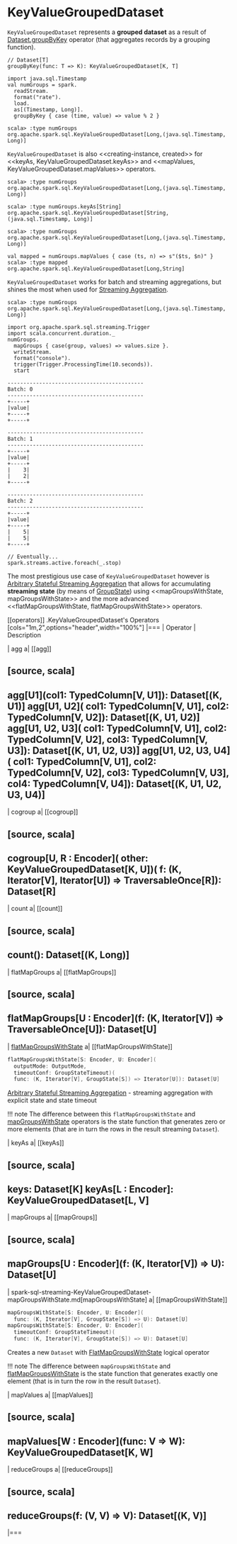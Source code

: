 # KeyValueGroupedDataset

`KeyValueGroupedDataset` represents a **grouped dataset** as a result of [Dataset.groupByKey](operators/groupByKey.md) operator (that aggregates records by a grouping function).

```text
// Dataset[T]
groupByKey(func: T => K): KeyValueGroupedDataset[K, T]
```

```text
import java.sql.Timestamp
val numGroups = spark.
  readStream.
  format("rate").
  load.
  as[(Timestamp, Long)].
  groupByKey { case (time, value) => value % 2 }

scala> :type numGroups
org.apache.spark.sql.KeyValueGroupedDataset[Long,(java.sql.Timestamp, Long)]
```

`KeyValueGroupedDataset` is also <<creating-instance, created>> for <<keyAs, KeyValueGroupedDataset.keyAs>> and <<mapValues, KeyValueGroupedDataset.mapValues>> operators.

```text
scala> :type numGroups
org.apache.spark.sql.KeyValueGroupedDataset[Long,(java.sql.Timestamp, Long)]

scala> :type numGroups.keyAs[String]
org.apache.spark.sql.KeyValueGroupedDataset[String,(java.sql.Timestamp, Long)]
```

```text
scala> :type numGroups
org.apache.spark.sql.KeyValueGroupedDataset[Long,(java.sql.Timestamp, Long)]

val mapped = numGroups.mapValues { case (ts, n) => s"($ts, $n)" }
scala> :type mapped
org.apache.spark.sql.KeyValueGroupedDataset[Long,String]
```

`KeyValueGroupedDataset` works for batch and streaming aggregations, but shines the most when used for [Streaming Aggregation](streaming-aggregation/index.md).

```text
scala> :type numGroups
org.apache.spark.sql.KeyValueGroupedDataset[Long,(java.sql.Timestamp, Long)]

import org.apache.spark.sql.streaming.Trigger
import scala.concurrent.duration._
numGroups.
  mapGroups { case(group, values) => values.size }.
  writeStream.
  format("console").
  trigger(Trigger.ProcessingTime(10.seconds)).
  start

-------------------------------------------
Batch: 0
-------------------------------------------
+-----+
|value|
+-----+
+-----+

-------------------------------------------
Batch: 1
-------------------------------------------
+-----+
|value|
+-----+
|    3|
|    2|
+-----+

-------------------------------------------
Batch: 2
-------------------------------------------
+-----+
|value|
+-----+
|    5|
|    5|
+-----+

// Eventually...
spark.streams.active.foreach(_.stop)
```

The most prestigious use case of `KeyValueGroupedDataset` however is [Arbitrary Stateful Streaming Aggregation](arbitrary-stateful-streaming-aggregation/index.md) that allows for accumulating **streaming state** (by means of [GroupState](GroupState.md)) using <<mapGroupsWithState, mapGroupsWithState>> and the more advanced <<flatMapGroupsWithState, flatMapGroupsWithState>> operators.

[[operators]]
.KeyValueGroupedDataset's Operators
[cols="1m,2",options="header",width="100%"]
|===
| Operator
| Description

| agg
a| [[agg]]

[source, scala]
----
agg[U1](col1: TypedColumn[V, U1]): Dataset[(K, U1)]
agg[U1, U2](
  col1: TypedColumn[V, U1],
  col2: TypedColumn[V, U2]): Dataset[(K, U1, U2)]
agg[U1, U2, U3](
  col1: TypedColumn[V, U1],
  col2: TypedColumn[V, U2],
  col3: TypedColumn[V, U3]): Dataset[(K, U1, U2, U3)]
agg[U1, U2, U3, U4](
  col1: TypedColumn[V, U1],
  col2: TypedColumn[V, U2],
  col3: TypedColumn[V, U3],
  col4: TypedColumn[V, U4]): Dataset[(K, U1, U2, U3, U4)]
----

| cogroup
a| [[cogroup]]

[source, scala]
----
cogroup[U, R : Encoder](
  other: KeyValueGroupedDataset[K, U])(
  f: (K, Iterator[V], Iterator[U]) => TraversableOnce[R]): Dataset[R]
----

| count
a| [[count]]

[source, scala]
----
count(): Dataset[(K, Long)]
----

| flatMapGroups
a| [[flatMapGroups]]

[source, scala]
----
flatMapGroups[U : Encoder](f: (K, Iterator[V]) => TraversableOnce[U]): Dataset[U]
----

| [flatMapGroupsWithState](operators/flatMapGroupsWithState.md)
a| [[flatMapGroupsWithState]]

```scala
flatMapGroupsWithState[S: Encoder, U: Encoder](
  outputMode: OutputMode,
  timeoutConf: GroupStateTimeout)(
  func: (K, Iterator[V], GroupState[S]) => Iterator[U]): Dataset[U]
```

[Arbitrary Stateful Streaming Aggregation](arbitrary-stateful-streaming-aggregation/index.md) - streaming aggregation with explicit state and state timeout

!!! note
    The difference between this `flatMapGroupsWithState` and [mapGroupsWithState](#mapGroupsWithState) operators is the state function that generates zero or more elements (that are in turn the rows in the result streaming `Dataset`).

| keyAs
a| [[keyAs]]

[source, scala]
----
keys: Dataset[K]
keyAs[L : Encoder]: KeyValueGroupedDataset[L, V]
----

| mapGroups
a| [[mapGroups]]

[source, scala]
----
mapGroups[U : Encoder](f: (K, Iterator[V]) => U): Dataset[U]
----

| spark-sql-streaming-KeyValueGroupedDataset-mapGroupsWithState.md[mapGroupsWithState]
a| [[mapGroupsWithState]]

```scala
mapGroupsWithState[S: Encoder, U: Encoder](
  func: (K, Iterator[V], GroupState[S]) => U): Dataset[U]
mapGroupsWithState[S: Encoder, U: Encoder](
  timeoutConf: GroupStateTimeout)(
  func: (K, Iterator[V], GroupState[S]) => U): Dataset[U]
```

Creates a new `Dataset` with [FlatMapGroupsWithState](logical-operators/FlatMapGroupsWithState.md#apply) logical operator

!!! note
    The difference between `mapGroupsWithState` and [flatMapGroupsWithState](#flatMapGroupsWithState) is the state function that generates exactly one element (that is in turn the row in the result `Dataset`).

| mapValues
a| [[mapValues]]

[source, scala]
----
mapValues[W : Encoder](func: V => W): KeyValueGroupedDataset[K, W]
----

| reduceGroups
a| [[reduceGroups]]

[source, scala]
----
reduceGroups(f: (V, V) => V): Dataset[(K, V)]
----

|===
